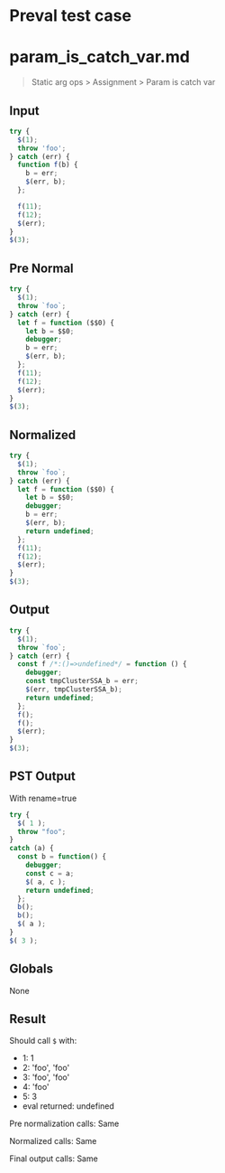 # Preval test case

# param_is_catch_var.md

> Static arg ops > Assignment > Param is catch var

## Input

`````js filename=intro
try {
  $(1);
  throw 'foo';
} catch (err) {
  function f(b) {
    b = err;
    $(err, b);
  };

  f(11);
  f(12);
  $(err);
}
$(3);
`````

## Pre Normal


`````js filename=intro
try {
  $(1);
  throw `foo`;
} catch (err) {
  let f = function ($$0) {
    let b = $$0;
    debugger;
    b = err;
    $(err, b);
  };
  f(11);
  f(12);
  $(err);
}
$(3);
`````

## Normalized


`````js filename=intro
try {
  $(1);
  throw `foo`;
} catch (err) {
  let f = function ($$0) {
    let b = $$0;
    debugger;
    b = err;
    $(err, b);
    return undefined;
  };
  f(11);
  f(12);
  $(err);
}
$(3);
`````

## Output


`````js filename=intro
try {
  $(1);
  throw `foo`;
} catch (err) {
  const f /*:()=>undefined*/ = function () {
    debugger;
    const tmpClusterSSA_b = err;
    $(err, tmpClusterSSA_b);
    return undefined;
  };
  f();
  f();
  $(err);
}
$(3);
`````

## PST Output

With rename=true

`````js filename=intro
try {
  $( 1 );
  throw "foo";
}
catch (a) {
  const b = function() {
    debugger;
    const c = a;
    $( a, c );
    return undefined;
  };
  b();
  b();
  $( a );
}
$( 3 );
`````

## Globals

None

## Result

Should call `$` with:
 - 1: 1
 - 2: 'foo', 'foo'
 - 3: 'foo', 'foo'
 - 4: 'foo'
 - 5: 3
 - eval returned: undefined

Pre normalization calls: Same

Normalized calls: Same

Final output calls: Same
